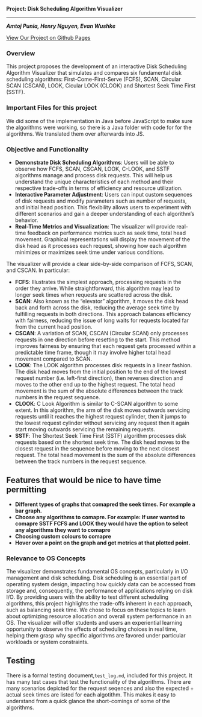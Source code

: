 **Project: Disk Scheduling Algorithm Visualizer**
****
***Amtoj Punia, Henry Nguyen, Evan Wushke***

[View Our Project on Github Pages](https://apuni866.github.io/Disk-Scheduling-Visualizer/)

### Overview
This project proposes the development of an interactive Disk Scheduling Algorithm Visualizer that simulates and compares six fundamental disk scheduling algorithms: First-Come-First-Serve (FCFS), SCAN, Circular SCAN (CSCAN), LOOK, Cicular LOOK (CLOOK) and Shortest Seek Time First (SSTF).


### Important Files for this project ###
We did some of the implementation in Java before JavaScript to make sure the algorithms were working,
so there is a Java folder with code for for the algorithms. We translated them over afterwards into JS.


### Objective and Functionality

- **Demonstrate Disk Scheduling Algorithms**:
 Users will be able to observe how FCFS, SCAN, CSCAN, LOOK, C-LOOK, and SSTF algorithms manage and process disk requests. This will help us understand the unique characteristics of each method and their respective trade-offs in terms of efficiency and resource utilization.
- **Interactive Parameter Adjustment**: Users can input custom sequences of disk requests and modify parameters such as number of requests, and initial head position. This flexibility allows users to experiment with different scenarios and gain a deeper understanding of each algorithm’s behavior.
- **Real-Time Metrics and Visualization**: The visualizer will provide real-time feedback on performance metrics such as seek time, total head movement. Graphical representations will display the movement of the disk head as it processes each request, showing how each algorithm minimizes or maximizes seek time under various conditions.

The visualizer will provide a clear side-by-side comparison of FCFS, SCAN, and CSCAN. In particular:
- **FCFS**: Illustrates the simplest approach, processing requests in the order they arrive. While straightforward, this algorithm may lead to longer seek times when requests are scattered across the disk.
- **SCAN**: Also known as the “elevator” algorithm, it moves the disk head back and forth across the disk, reducing the average seek time by fulfilling requests in both directions. This approach balances efficiency with fairness, reducing the issue of long waits for requests located far from the current head position.
- **CSCAN**: A variation of SCAN, CSCAN (Circular SCAN) only processes requests in one direction before resetting to the start. This method improves fairness by ensuring that each request gets processed within a predictable time frame, though it may involve higher total head movement compared to SCAN.
- **LOOK**: The LOOK algorithm processes disk requests in a linear fashion. The disk head moves from the initial position to the end of the lowest request number (i.e. left-first direction), then reverses direction and moves to the other end up to the highest request. The total head movement is the sum of the absolute differences between the track numbers in the request sequence.
- **CLOOK**: C Look Algorithm is similar to C-SCAN algorithm to some extent. In this algorithm, the arm of the disk moves outwards servicing requests until it reaches the highest request cylinder, then it jumps to the lowest request cylinder without servicing any request then it again start moving outwards servicing the remaining requests.
- **SSTF**: The Shortest Seek Time First (SSTF) algorithm processes disk requests based on the shortest seek time. The disk head moves to the closest request in the sequence before moving to the next closest request. The total head movement is the sum of the absolute differences between the track numbers in the request sequence.

## Features that would be nice to have time permitting
- **Different types of graphs that comapred the seek times. For example a bar graph.**
- **Choose any algorithms to comapre. For example: If user wanted to comapre SSTF FCFS and LOOK they would have the option to select any algorithms they want to comapre**
- **Choosing custom colours to comapre**
- **Hover over a point on the graph and get metrics at that plotted point.**





### Relevance to OS Concepts
The visualizer demonstrates fundamental OS concepts, particularly in I/O management and disk scheduling. Disk scheduling is an essential part of operating system design, impacting how quickly data can be accessed from storage and, consequently, the performance of applications relying on disk I/O. By providing users with the ability to test different scheduling algorithms, this project highlights the trade-offs inherent in each approach, such as balancing seek time. We chose to focus on these topics to learn about optimizing resource allocation and overall system performance in an OS. The visualizer will offer students and users an experiential learning opportunity to observe the effects of scheduling choices in real time, helping them grasp why specific algorithms are favored under particular workloads or system constraints.

## Testing
There is a formal testing document,`test_log.md`, included for this project. It has many test cases that test the functionality of the algorithms. There are many scenarios depicted for the request seqences and also the expected + actual seek times are listed for each algotithm. This makes it easy to understand from a quick glance the short-comings of some of the algorithms.